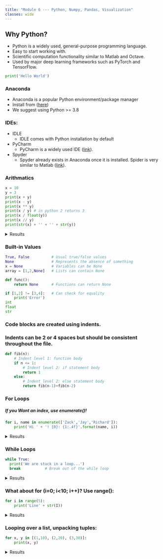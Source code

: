 ```yaml
---
title: "Module 6 --- Python, Numpy, Pandas, Visualization"
classes: wide
---
```


## Why Python?
+ Python is a widely used, general-purpose programming language.
+ Easy to start working with.
+ Scientific computation functionality similar to Matlab and Octave.
+ Used by major deep learning frameworks such as PyTorch and TensorFlow.

```python
print('Hello World')
```
### Anaconda
- Anaconda is a popular Python environment/package manager  
- Install from ([here](https://www.anaconda.com/download/))
- We suggest using Python >= 3.8

### IDEs:
- IDLE
  - IDLE comes with Python installation by default
- PyCharm
  - PyCharm is a widely used IDE ([link](https://www.jetbrains.com/pycharm/)).
- Spyder 
  - Spyder already exists in Anaconda once it is installed. Spider is very similar to Matlab ([link](https://www.spyder-ide.org/)).

### Arithmatics
``` python
x = 10
y = 3
print(x + y)
print(x - y)
print(x ** y)
print(x / y) # in python 2 returns 3
print(x / float(y))
print(x // y)
print(str(x) + '' + '' + str(y))
```
<details>
  <summary>Results</summary>

  - 13
  - 7
  - 1000
  - 3.3333333333333335
  - 3.3333333333333335
  - 3
  - 103
    
</details>

### Built-in Values
```python
True, False          # Usual true/false values
None                 # Represents the absence of something
x = None             # Variables can be None
array = [1,2,None]   # Lists can contain None

def func():
    return None      # Functions can return None

if [1,2] != [3,4]:   # Can check for equality
    print('Error')
int
float
str
```
### Code blocks are created using indents.
### Indents can be 2 or 4 spaces but should be consistent throughout the file.
``` python
def fib(n):
    # Indent level 1: function body
    if n <= 1:
        # Indent level 2: if statement body
        return 1
    else:
        # Indent level 2: else statement body
        return fib(n-1)+fib(n-2)
```

### For Loops
##### If you Want an index, use enumerate()!
```python
for i, name in enumerate(['Zack','Jay','Richard']):
    print('Hi ' + '! {0}: {1:.4f}'.format(name, i))
```
<details>
  <summary>Results</summary>

  - Hi ! Zack: 0.0000
  - Hi ! Jay: 1.0000
  - Hi ! Richard: 2.0000
    
</details>

### While Loops
``` python
while True:
  print('We are stuck in a loop...')
  break           # Break out of the while loop
```
<details>
  <summary>Results</summary>

  - We are stuck in a loop...
    
</details>

### What about for (i=0; i<10; i++)? Use range():
``` python
for i in range(5):
    print('Line' + str(I))
```
<details>
  <summary>Results</summary>

  - Line0
  - Line1
  - Line2
  - Line3
  - Line4
    
</details>

### Looping over a list, unpacking tuples:
``` python
for x, y in [(1,10), (2,20), (3,30)]:
    print(x, y)
```
<details>
  <summary>Results</summary>

  - 10
  - 20
  - 30

</details>
